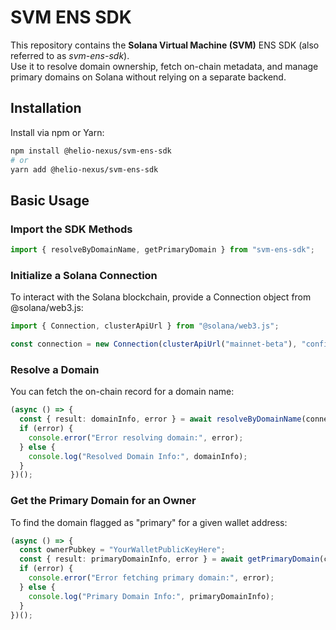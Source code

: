 # SVM ENS SDK

This repository contains the **Solana Virtual Machine (SVM)** ENS SDK (also referred to as *svm-ens-sdk*).  
Use it to resolve domain ownership, fetch on-chain metadata, and manage primary domains on Solana without relying on a separate backend.

## Installation

Install via npm or Yarn:
```bash
npm install @helio-nexus/svm-ens-sdk
# or
yarn add @helio-nexus/svm-ens-sdk
```

## Basic Usage

### Import the SDK Methods
```ts
import { resolveByDomainName, getPrimaryDomain } from "svm-ens-sdk";
```
### Initialize a Solana Connection
To interact with the Solana blockchain, provide a Connection object from @solana/web3.js:

```ts
import { Connection, clusterApiUrl } from "@solana/web3.js";

const connection = new Connection(clusterApiUrl("mainnet-beta"), "confirmed");
```
### Resolve a Domain
You can fetch the on-chain record for a domain name:

```ts
(async () => {
  const { result: domainInfo, error } = await resolveByDomainName(connection, "example.eclipse");
  if (error) {
    console.error("Error resolving domain:", error);
  } else {
    console.log("Resolved Domain Info:", domainInfo);
  }
})();
```
### Get the Primary Domain for an Owner
To find the domain flagged as "primary" for a given wallet address:

```ts
(async () => {
  const ownerPubkey = "YourWalletPublicKeyHere";
  const { result: primaryDomainInfo, error } = await getPrimaryDomain(connection, ownerPubkey);
  if (error) {
    console.error("Error fetching primary domain:", error);
  } else {
    console.log("Primary Domain Info:", primaryDomainInfo);
  }
})();
```